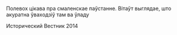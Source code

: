 
Полевох цікава пра смаленскае паўстанне. Вітаўт выглядае, што акуратна ўваходзіў там ва ўладу

Исторический Вестник 2014